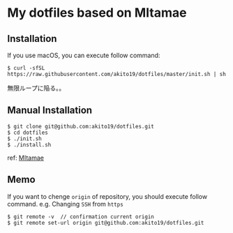 # My dotfiles based on MItamae

## Installation
If you use macOS, you can execute follow command:

```
$ curl -sfSL https://raw.githubusercontent.com/akito19/dotfiles/master/init.sh | sh
```

無限ループに陥る。。

## Manual Installation
```
$ git clone git@github.com:akito19/dotfiles.git
$ cd dotfiles
$ ./init.sh
$ ./install.sh
```

ref: [MItamae](https://github.com/k0kubun/mitamae)

## Memo
If you want to chenge `origin` of repository, you should execute follow command.
e.g. Changing `SSH` from `https`

```
$ git remote -v  // confirmation current origin
$ git remote set-url origin git@github.com:akito19/dotfiles.git
```
